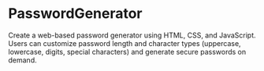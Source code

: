 # PasswordGenerator
Create a web-based password generator using HTML, CSS, and JavaScript. Users can customize password length and character types (uppercase, lowercase, digits, special characters) and generate secure passwords on demand.
